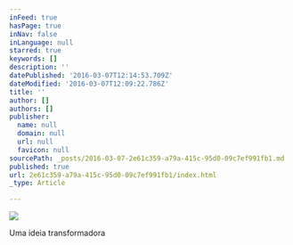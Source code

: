 ```yaml
---
inFeed: true
hasPage: true
inNav: false
inLanguage: null
starred: true
keywords: []
description: ''
datePublished: '2016-03-07T12:14:53.709Z'
dateModified: '2016-03-07T12:09:22.786Z'
title: ''
author: []
authors: []
publisher:
  name: null
  domain: null
  url: null
  favicon: null
sourcePath: _posts/2016-03-07-2e61c359-a79a-415c-95d0-09c7ef991fb1.md
published: true
url: 2e61c359-a79a-415c-95d0-09c7ef991fb1/index.html
_type: Article

---
```

![](https://the-grid-user-content.s3-us-west-2.amazonaws.com/2d4004fb-53c7-43de-be9e-3f54e3aa158b.jpg)

Uma ideia transformadora
